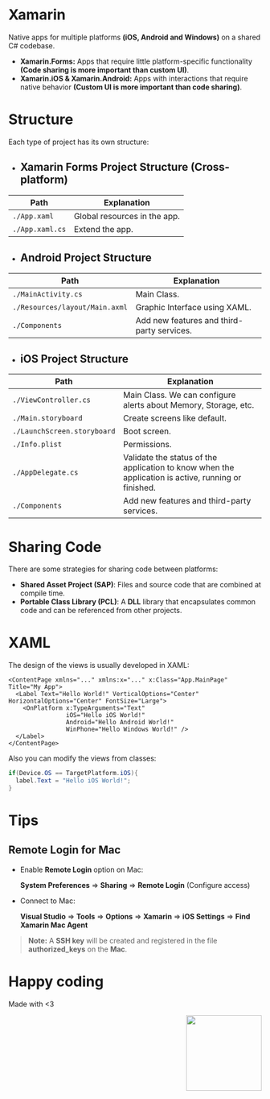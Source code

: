 # Xamarin
Native apps for multiple platforms **(iOS, Android and Windows)** on a shared C# codebase.
* **Xamarin.Forms:** Apps that require little platform-specific functionality **(Code sharing is more important than custom UI)**.
* **Xamarin.iOS & Xamarin.Android:** Apps with interactions that require native behavior **(Custom UI is more important than code sharing)**.

# Structure
Each type of project has its own structure:

* ## Xamarin Forms Project Structure (Cross-platform)
Path                           | Explanation
--------------- | -------------
`./App.xaml`    | Global resources in the app.
`./App.xaml.cs` | Extend the app.

* ## Android Project Structure
Path                           | Explanation
------------------------------ | -------------
`./MainActivity.cs`            | Main Class.
`./Resources/layout/Main.axml` | Graphic Interface using XAML.
`./Components`                 | Add new features and third-party services.

* ## iOS Project Structure
Path                        | Explanation
--------------------------- | -------------
`./ViewController.cs`       | Main Class. We can configure alerts about Memory, Storage, etc.
`./Main.storyboard`         | Create screens like default.
`./LaunchScreen.storyboard` | Boot screen.
`./Info.plist`              | Permissions.
`./AppDelegate.cs`          | Validate the status of the application to know when the application is active, running or finished.
`./Components`              | Add new features and third-party services.

# Sharing Code
There are some strategies for sharing code between platforms:
* **Shared Asset Project (SAP)**: Files and source code that are combined at compile time.
* **Portable Class Library (PCL)**: A **DLL** library that encapsulates common code and can be referenced from other projects.

# XAML
The design of the views is usually developed in XAML:
```xaml
<ContentPage xmlns="..." xmlns:x="..." x:Class="App.MainPage" Title="My App">
  <Label Text="Hello World!" VerticalOptions="Center" HorizontalOptions="Center" FontSize="Large">
    <OnPlatform x:TypeArguments="Text"
                iOS="Hello iOS World!"
                Android="Hello Android World!"
                WinPhone="Hello Windows World!" />
  </Label>
</ContentPage>
```
Also you can modify the views from classes:
```csharp
if(Device.OS == TargetPlatform.iOS){
  label.Text = "Hello iOS World!";
}
```

# Tips

## Remote Login for Mac

- Enable **Remote Login** option on Mac:

  **System Preferences** => **Sharing** => **Remote Login** (Configure access)

- Connect to Mac:
  
  **Visual Studio** => **Tools** => **Options** => **Xamarin** => **iOS Settings** => **Find Xamarin Mac Agent**
  
> **Note:** A **SSH key** will be created and registered in the file **authorized_keys** on the **Mac**.

# Happy coding
Made with <3

<img width="150px" src="http://phaser.azurewebsites.net/assets/nicholls.png" align="right">
